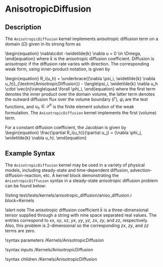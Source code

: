 # AnisotropicDiffusion

## Description

The `AnisotropicDiffusion` kernel implements anisotropic diffusion term on a domain ($\Omega$) given in its strong form as

\begin{equation}
\nabla\cdot -\widetilde{k} \nabla u = 0 \in \Omega,
\end{equation}
where $\widetilde{k}$ is the anisotropic
diffusion coefficient. Diffusion is anisotropic if the diffusion rate varies with
direction. The corresponding weak form, using inner-product notation, is given by

\begin{equation}
R_i(u_h) = \underbrace{(\nabla \psi_i, \widetilde{k} \nabla
u_h)}_{\textrm{AnisotropicDiffusion}} - \langle\psi_i, \widetilde{k} \nabla u_h
\cdot \vec{n}\rangle\quad \forall \phi_i,
\end{equation}
where the first term denotes the inner product over the domain volume, the latter term denotes the
outward diffusion flux over the volume boundary ($\Gamma$), $\psi_i$ are the test functions, and $u_h
\in \mathcal{S}^h$ is the finite element solution of the weak formulation. The `AnisotropicDiffusion`
kernel implements the first (volume) term.

For a constant diffusion coefficient, the Jacobian is given by
\begin{equation}
\frac{\partial R_i(u_h)}{\partial u_j} =
(\nabla \phi_j, \widetilde{k} \nabla u_h).
\end{equation}

## Example Syntax

The `AnisotropicDiffusion` kernel may be used in a variety of physical models, including steady-state
and time-dependent diffusion, advection-diffusion-reaction, etc. A kernel block demonstrating the
`AnisotropicDiffusion` syntax in a steady-state anisotropic diffusion problem can be found below:

!listing test/tests/kernels/anisotropic_diffusion/aniso_diffusion.i block=Kernels

!alert note
The anisotropic diffusion coefficient $\widetilde{k}$ is a three-dimensional tensor supplied through a
string with nine space separated real values. The entries correspond to $xx$, $xy$, $xz$, $yx$, $yy$,
$yz$, $zx$, $zy$, and $zz$, respectively. Also, this problem is 2-dimensional so the corresponding
$zx$, $zy$, and $zz$ terms are zero.

!syntax parameters /Kernels/AnisotropicDiffusion

!syntax inputs /Kernels/AnisotropicDiffusion

!syntax children /Kernels/AnisotropicDiffusion
